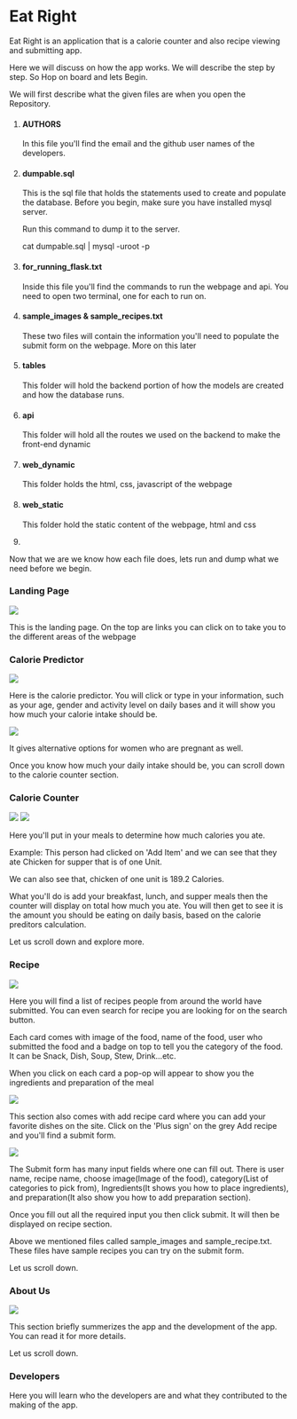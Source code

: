 <h1>Eat Right</h1>
<p>Eat Right is an application that is a calorie counter and also recipe viewing and submitting app.</p>
<p>Here we will discuss on how the app works. We will describe the step by step. So Hop on board and lets Begin.</p>
<p>We will first describe what the given files are when you open the Repository. </p>
<ol>
  <li><h4>AUTHORS</h4>
  <p>In this file you'll find the email and the github user names of the developers.</p></li>
  <li><h4>dumpable.sql</h4>
  <p>This is the sql file that holds the statements used to create and populate the database. Before you begin, make sure you have installed mysql server.</p>
  <p>Run this command to dump it to the server.</p>
  <p>cat dumpable.sql | mysql -uroot -p</p></li>
  <li><h4>for_running_flask.txt</h4>
  <p>Inside this file you'll find the commands to run the webpage and api. You need to open two terminal, one for each to run on.</p></li>
  <li><h4>sample_images & sample_recipes.txt</h4>
  <p>These two files will contain the information you'll need to populate the submit form on the webpage. More on this later</p></li>
  <li><h4>tables</h4>
  <p>This folder will hold the backend portion of how the models are created and how the database runs.</p></li>
  <li><h4>api</h4>
  <p>This folder will hold all the routes we used on the backend to make the front-end dynamic</p></li>
  <li><h4>web_dynamic</h4>
  <p>This folder holds the html, css, javascript of the webpage</p></li>
  <li><h4>web_static</h4>
  <p>This folder hold the static content of the webpage, html and css</p><li>
</ol>
<p>Now that we are we know how each file does, lets run and dump what we need before we begin.</p>

<h3>Landing Page</h3>
<img src='./web_dynamic/static/images/readme_images/landing_page.png'>
<p>This is the landing page. On the top are links you can click on to take you to the different areas of the webpage</p>

<h3>Calorie Predictor</h3>
<img src='./web_dynamic/static/images/readme_images/male_predictor.png'>
<p>Here is the calorie predictor. You will click or type in your information, such as  your age, gender and activity level on daily bases and it will show you how much your calorie intake should be.</p>
<img src='./web_dynamic/static/images/readme_images/female_predictor.png'>
<p>It gives alternative options for women who are pregnant as well.</p>
<p>Once you know how much your daily intake should be, you can scroll down to the calorie counter section.</p>

<h3>Calorie Counter</h3>
<img src='./web_dynamic/static/images/readme_images/calorie_counter.png'>
<img src='./web_dynamic/static/images/readme_images/calorie_counter_dinner.png'>
<p>Here you'll put in your meals to determine how much calories you ate.</p>
<p>Example: This person had clicked on 'Add Item' and we can see that they ate Chicken for supper that is of one Unit.</p>
<p>We can also see that, chicken of one unit is 189.2 Calories.</p>
<p>What you'll do is add your breakfast, lunch, and supper meals then the counter will display on total how much you ate.
You will then get to see it is the amount you should be eating on daily basis, based on the calorie preditors calculation.</p>
<p>Let us scroll down and explore more.</p>

<h3>Recipe</h3>
<img src='./web_dynamic/static/images/readme_images/recipe.png'>
<p>Here you will find a list of recipes people from around the world have submitted. You can even search for recipe you are looking for on the search button.</p>
<p>Each card comes with image of the food, name of the food, user who submitted the food and a badge on top to tell you the category of the food. It can be Snack, Dish, Soup, Stew, Drink...etc.</p>
<p>When you click on each card a pop-op will appear to show you the ingredients and preparation of the meal</p>
<img src='./web_dynamic/static/images/readme_images/recipe_view.png'>
<p>This section also comes with add recipe card where you can add your favorite dishes on the site. Click on the 'Plus sign' on the grey Add recipe and you'll find a submit form.</p>
<img src='./web_dynamic/static/images/readme_images/submit.png'>
<p>The Submit form has many input fields where one can fill out. There is user name, recipe name, choose image(Image of the food), category(List of categories to pick from), Ingredients(It shows you how to place ingredients), and preparation(It also show you how to add preparation section).</p>
<p>Once you fill out all the required input you then click submit. It will then be displayed on recipe section.</p>
<p>Above we mentioned files called sample_images and sample_recipe.txt. These files have sample recipes you can try on the submit form.</p>
<p>Let us scroll down.</p>

<h3>About Us</h3>
<img src='./web_dynamic/static/images/readme_images/About_us.png'>
<p>This section briefly summerizes the app and the development of the app. You can read it for more details.</p>
<p>Let us scroll down.</p>

<h3>Developers</h3>
<p>Here you will learn who the developers are and what they contributed to the making of the app.</p>
